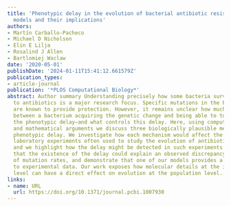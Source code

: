 ```yaml
---
title: 'Phenotypic delay in the evolution of bacterial antibiotic resistance: Mechanistic
  models and their implications'
authors:
- Martín Carballo-Pacheco
- Michael D Nicholson
- Elin E Lilja
- Rosalind J Allen
- Bartlomiej Waclaw
date: '2020-05-01'
publishDate: '2024-01-11T15:41:12.661579Z'
publication_types:
- article-journal
publication: '*PLOS Computational Biology*'
abstract: Author summary Understanding precisely how some bacteria survive exposure
  to antibiotics is a major research focus. Specific mutations in the bacterial genome
  are known to provide protection. However, it remains unclear how much time passes
  between a bacterium acquiring the genetic change and being able to tolerate antibiotics—termed
  the phenotypic delay—and what controls this delay. Here, using computer simulations
  and mathematical arguments we discuss three biologically plausible mechanisms of
  phenotypic delay. We investigate how each mechanism would affect the outcome of
  laboratory experiments often used to study the evolution of antibiotic resistance,
  and we highlight how the delay might be detected in such experiments. We also show
  that the existence of the delay could explain an observed discrepancy in the measurement
  of mutation rates, and demonstrate that one of our models provides a superior fit
  to experimental data. Our work exposes how molecular details at the intracellular
  level can have a direct effect on evolution at the population level.
links:
- name: URL
  url: https://doi.org/10.1371/journal.pcbi.1007930
---
```

